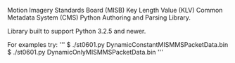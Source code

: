 Motion Imagery Standards Board (MISB) Key Length Value (KLV) Common Metadata
System (CMS) Python Authoring and Parsing Library.

Library built to support Python 3.2.5 and newer.

For examples try:
'''
$ ./st0601.py DynamicConstantMISMMSPacketData.bin
$ ./st0601.py DynamicOnlyMISMMSPacketData.bin
'''
